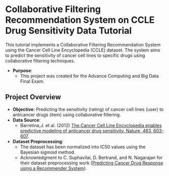 # Collaborative Filtering Recommendation System on CCLE Drug Sensitivity Data Tutorial

This tutorial implements a Collaborative Filtering Recommendation System using the Cancer Cell Line Encyclopedia (CCLE) dataset. The system aims to predict the sensitivity of cancer cell lines to specific drugs using collaborative filtering techniques.

- **Purpose**:
  - This project was created for the Advance Computing and Big Data Final Exam.

## Project Overview

- **Objective**: Predicting the sensitivity (rating) of cancer cell lines (user) to anticancer drugs (item) using collaborative filtering.
- **Data Source**: 
  - Barretina,J. et al. (2012) [The Cancer Cell Line Encyclopedia enables predictive modeling of anticancer drug sensitivity. Nature, 483, 603-607](https://www.nature.com/articles/nature11003).
- **Dataset Preprocessing**:
  - The dataset has been normalized into IC50 values using the Bayesian sigmoid method.
  - Acknowledgment to C. Suphavilai, D. Bertrand, and N. Nagarajan for their dataset preprocessing work ([Predicting Cancer Drug Response using a Recommender System](https://doi.org/10.1093/bioinformatics/bty452)).
